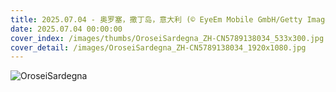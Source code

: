 ```yaml
---
title: 2025.07.04 - 奥罗塞，撒丁岛，意大利 (© EyeEm Mobile GmbH/Getty Images)
date: 2025.07.04 00:00:00
cover_index: /images/thumbs/OroseiSardegna_ZH-CN5789138034_533x300.jpg
cover_detail: /images/OroseiSardegna_ZH-CN5789138034_1920x1080.jpg
---
```


![OroseiSardegna](/images/OroseiSardegna_ZH-CN5789138034_1920x1080.jpg)
